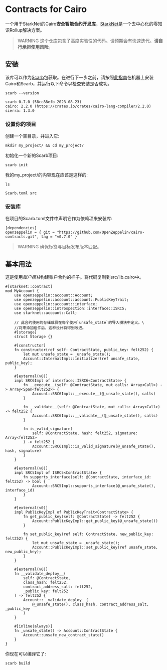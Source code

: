 # Contracts for Cairo
一个用于StarkNet的Cairo**安全智能合约开发库**，[StarkNet](https://starkware.co/product/starknet/)是一个去中心化的零知识Rollup解决方案。

> WARNING
这个仓库包含了高度实验性的代码。请预期会有快速迭代。**请自行承担使用风险**。

## 安装
该库可以作为[Scarb](https://docs.swmansion.com/scarb)包获取。在进行下一步之前，请按照[此指南](https://docs.swmansion.com/scarb/download.html)在机器上安装Cairo和Scarb，并运行以下命令以检查安装是否成功。
```
scarb --version

scarb 0.7.0 (58cc88efb 2023-08-23)
cairo: 2.2.0 (https://crates.io/crates/cairo-lang-compiler/2.2.0)
sierra: 1.3.0
```

### 设置你的项目
创建一个空目录，并进入它:
```
mkdir my_project/ && cd my_project/
```

初始化一个新的Scarb项目:
```
scarb init
```

我的my_project/的内容现在应该是这样的:
```
ls

Scarb.toml src
```

### 安装库
在项目的Scarb.toml文件中声明它作为依赖项来安装库:
```
[dependencies]
openzeppelin = { git = "https://github.com/OpenZeppelin/cairo-contracts.git", tag = "v0.7.0" }
```

> WARNING
确保标签与目标发布版本匹配。

## 基本用法
这是使用*账户模块*构建账户合约的样子。将代码复制到src/lib.cairo中。
```
#[starknet::contract]
mod MyAccount {
    use openzeppelin::account::Account;
    use openzeppelin::account::account::PublicKeyTrait;
    use openzeppelin::account::interface;
    use openzeppelin::introspection::interface::ISRC5;
    use starknet::account::Call;

    // 此合约使用的存储成员在每个使用`unsafe_state`的导入模块中定义。\
    //将来添加组件后，这种设计将得到改进。
    #[storage]
    struct Storage {}

    #[constructor]
    fn constructor(ref self: ContractState, public_key: felt252) {
        let mut unsafe_state = _unsafe_state();
        Account::InternalImpl::initializer(ref unsafe_state, public_key);
    }

    #[external(v0)]
    impl SRC6Impl of interface::ISRC6<ContractState> {
        fn __execute__(self: @ContractState, mut calls: Array<Call>) -> Array<Span<felt252>> {
            Account::SRC6Impl::__execute__(@_unsafe_state(), calls)
        }

        fn __validate__(self: @ContractState, mut calls: Array<Call>) -> felt252 {
            Account::SRC6Impl::__validate__(@_unsafe_state(), calls)
        }

        fn is_valid_signature(
            self: @ContractState, hash: felt252, signature: Array<felt252>
        ) -> felt252 {
            Account::SRC6Impl::is_valid_signature(@_unsafe_state(), hash, signature)
        }
    }

    #[external(v0)]
    impl SRC5Impl of ISRC5<ContractState> {
        fn supports_interface(self: @ContractState, interface_id: felt252) -> bool {
            Account::SRC5Impl::supports_interface(@_unsafe_state(), interface_id)
        }
    }

    #[external(v0)]
    impl PublicKeyImpl of PublicKeyTrait<ContractState> {
        fn get_public_key(self: @ContractState) -> felt252 {
            Account::PublicKeyImpl::get_public_key(@_unsafe_state())
        }

        fn set_public_key(ref self: ContractState, new_public_key: felt252) {
            let mut unsafe_state = _unsafe_state();
            Account::PublicKeyImpl::set_public_key(ref unsafe_state, new_public_key);
        }
    }

    #[external(v0)]
    fn __validate_deploy__(
        self: @ContractState,
        class_hash: felt252,
        contract_address_salt: felt252,
        _public_key: felt252
    ) -> felt252 {
        Account::__validate_deploy__(
            @_unsafe_state(), class_hash, contract_address_salt, _public_key
        )
    }

    #[inline(always)]
    fn _unsafe_state() -> Account::ContractState {
        Account::unsafe_new_contract_state()
    }
}
```

你现在可以编译它了:
```
scarb build
```